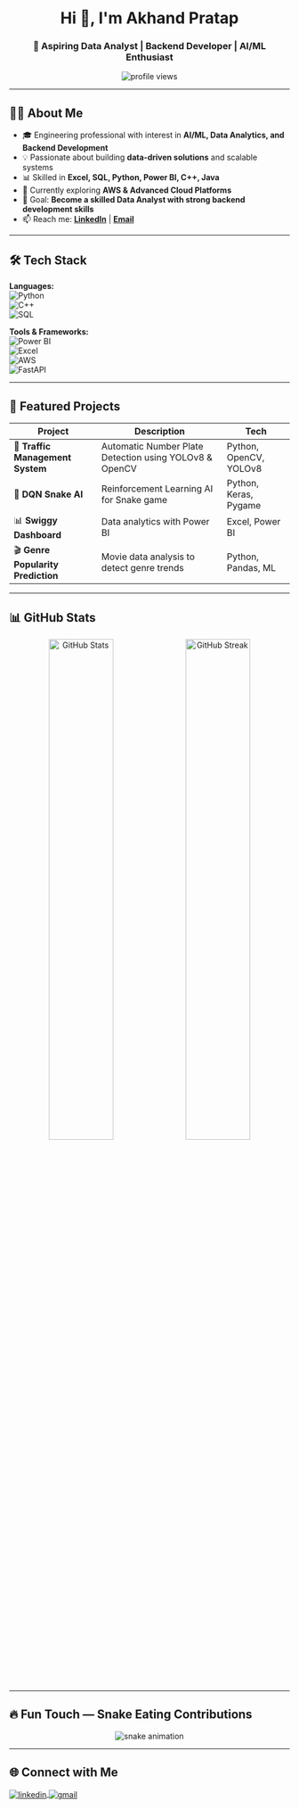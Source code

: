 <!-- Profile Header -->
<h1 align="center">Hi 👋, I'm Akhand Pratap</h1>
<h3 align="center">🚀 Aspiring Data Analyst | Backend Developer | AI/ML Enthusiast</h3>

<p align="center">
  <img src="https://komarev.com/ghpvc/?username=AkhandPratap007&label=Profile%20views&color=0e75b6&style=flat" alt="profile views" />
</p>

---

## 👨‍💻 About Me

- 🎓 Engineering professional with interest in **AI/ML, Data Analytics, and Backend Development**
- 💡 Passionate about building **data-driven solutions** and scalable systems
- 📊 Skilled in **Excel, SQL, Python, Power BI, C++, Java**
- 🌱 Currently exploring **AWS & Advanced Cloud Platforms**
- 🎯 Goal: **Become a skilled Data Analyst with strong backend development skills**
- 📫 Reach me: **[LinkedIn](https://www.linkedin.com/in/akhandpratapsingh101/)** | **[Email](mailto:akp8128925@gmail.com)**

---

## 🛠 Tech Stack

**Languages:**  
![Python](https://img.shields.io/badge/Python-3776AB?style=for-the-badge&logo=python&logoColor=white)  
![C++](https://img.shields.io/badge/C++-00599C?style=for-the-badge&logo=cplusplus&logoColor=white)  
![SQL](https://img.shields.io/badge/SQL-4479A1?style=for-the-badge&logo=mysql&logoColor=white)  

**Tools & Frameworks:**  
![Power BI](https://img.shields.io/badge/Power%20BI-F2C811?style=for-the-badge&logo=Power%20BI&logoColor=black)  
![Excel](https://img.shields.io/badge/Excel-217346?style=for-the-badge&logo=microsoft-excel&logoColor=white)  
![AWS](https://img.shields.io/badge/AWS-FF9900?style=for-the-badge&logo=amazonaws&logoColor=white)  
![FastAPI](https://img.shields.io/badge/FastAPI-009688?style=for-the-badge&logo=fastapi&logoColor=white)  

---

## 📌 Featured Projects

| Project | Description | Tech |
|---------|-------------|------|
| 🚦 **Traffic Management System** | Automatic Number Plate Detection using YOLOv8 & OpenCV | Python, OpenCV, YOLOv8 |
| 🐍 **DQN Snake AI** | Reinforcement Learning AI for Snake game | Python, Keras, Pygame |
| 📊 **Swiggy Dashboard** | Data analytics with Power BI | Excel, Power BI |
| 🎬 **Genre Popularity Prediction** | Movie data analysis to detect genre trends | Python, Pandas, ML |

---

## 📊 GitHub Stats

<p align="center">
  <img src="https://github-readme-stats.vercel.app/api?username=AkhandPratap007&show_icons=true&theme=tokyonight" alt="GitHub Stats" width="48%" />
  <img src="https://github-readme-streak-stats.herokuapp.com/?user=AkhandPratap007&theme=tokyonight" alt="GitHub Streak" width="48%" />
</p>

---

## 🔥 Fun Touch — Snake Eating Contributions

<p align="center">
  <img src="https://github.com/AkhandPratap007/AkhandPratap007/blob/output/github-contribution-grid-snake.svg" alt="snake animation" />
</p>

---

## 🌐 Connect with Me

<p align="left">
<a href="https://linkedin.com/in/akhand-pratap" target="blank">
  <img align="center" src="https://skillicons.dev/icons?i=linkedin" alt="linkedin" />
</a>
<a href="mailto:akhandpratapwork@gmail.com" target="blank">
  <img align="center" src="https://skillicons.dev/icons?i=gmail" alt="gmail" />
</a>
</p>

